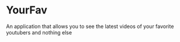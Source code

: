# YourFav
An application that allows you to see the latest videos of your favorite youtubers and nothing else
